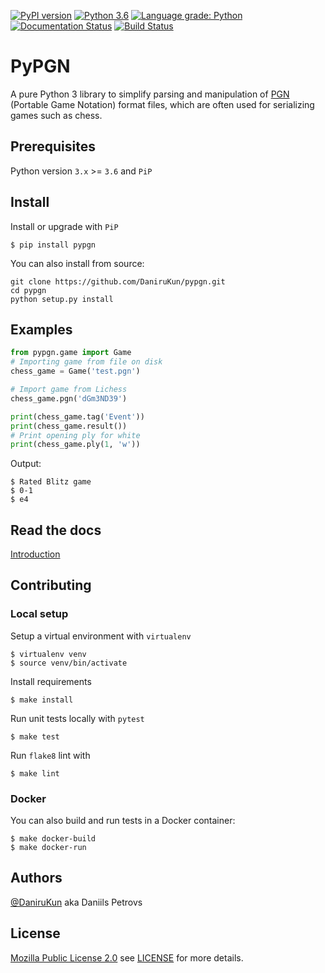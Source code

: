 [![PyPI version](https://badge.fury.io/py/pypgn.svg)](https://badge.fury.io/py/pypgn)
[![Python 3.6](https://img.shields.io/badge/python-3.6-blue.svg)](https://www.python.org/downloads/release/python-360/)
[![Language grade: Python](https://img.shields.io/lgtm/grade/python/g/DaniruKun/pypgn.svg?logo=lgtm&logoWidth=18)](https://lgtm.com/projects/g/DaniruKun/pypgn/context:python)
[![Documentation Status](https://readthedocs.org/projects/pypgn/badge/?version=latest)](https://pypgn.readthedocs.io/en/latest/?badge=latest)
[![Build Status](https://travis-ci.org/DaniruKun/pypgn.svg?branch=master)](https://travis-ci.org/DaniruKun/pypgn)
# PyPGN
A pure Python 3 library to simplify parsing and manipulation of [PGN](http://portablegamenotation.com/FIDE.html) (Portable Game Notation) format files, which are often used for serializing games such as chess.

## Prerequisites

Python version `3.x` >= `3.6` and `PiP`

## Install

Install or upgrade with `PiP`

```shell script
$ pip install pypgn 
```

You can also install from source:

```shell script
git clone https://github.com/DaniruKun/pypgn.git
cd pypgn
python setup.py install
```

## Examples

```python
from pypgn.game import Game
# Importing game from file on disk
chess_game = Game('test.pgn')

# Import game from Lichess
chess_game.pgn('dGm3ND39')

print(chess_game.tag('Event'))
print(chess_game.result())
# Print opening ply for white
print(chess_game.ply(1, 'w'))
```

Output:
```shell script
$ Rated Blitz game
$ 0-1
$ e4
```

## Read the docs

[Introduction](https://pypgn.readthedocs.io/en/latest/)

## Contributing

### Local setup
Setup a virtual environment with `virtualenv`
```shell script
$ virtualenv venv
$ source venv/bin/activate
```

Install requirements
```shell script
$ make install
```

Run unit tests locally with `pytest`
```shell script
$ make test
```

Run `flake8` lint with
```shell script
$ make lint
```

### Docker

You can also build and run tests in a Docker container:
```shell script
$ make docker-build
$ make docker-run
```
## Authors

[@DaniruKun](https://github.com/DaniruKun) aka Daniils Petrovs

## License
[Mozilla Public License 2.0](https://opensource.org/licenses/MPL-2.0) see [LICENSE](LICENSE) for more details.